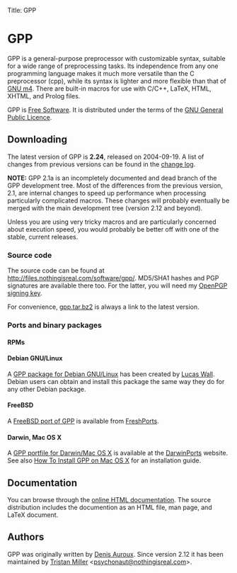Title: GPP

# GPP

GPP is a general-purpose preprocessor with customizable syntax, suitable
for a wide range of preprocessing tasks. Its independence from any one
programming language makes it much more versatile than the C
preprocessor (cpp), while its syntax is lighter and more flexible than
that of [GNU m4](http://www.gnu.org/software/m4/). There are built-in
macros for use with C/C++, LaTeX, HTML, XHTML, and Prolog files.

GPP is [Free Software](http://www.gnu.org/philosophy/free-sw.html). It
is distributed under the terms of the [GNU General Public
Licence](http://www.gnu.org/copyleft/gpl.html).

Downloading
-----------

The latest version of GPP is **2.24**, released on 2004-09-19. A list of
changes from previous versions can be found in the [change
log](http://files.nothingisreal.com/software/gpp/NEWS).

**NOTE:** GPP 2.1a is an incompletely documented and dead branch of the
GPP development tree. Most of the differences from the previous version,
2.1, are internal changes to speed up performance when processing
particularly complicated macros. These changes will probably eventually
be merged with the main development tree (version 2.12 and beyond).

Unless you are using very tricky macros and are particularly concerned
about execution speed, you would probably be better off with one of the
stable, current releases.

### Source code

The source code can be found at
[<http://files.nothingisreal.com/software/gpp/>](http://files.nothingisreal.com/software/gpp/).
MD5/SHA1 hashes and PGP signatures are available there too. For the
latter, you will need my [OpenPGP signing
key](/BF8A2EE4.txt).

For convenience,
[gpp.tar.bz2](http://files.nothingisreal.com/software/gpp/gpp.tar.bz2)
is always a link to the latest version.

### Ports and binary packages

#### RPMs

#### Debian GNU/Linux

A [GPP package for Debian GNU/Linux](http://packages.debian.org/gpp) has
been created by [Lucas Wall](http://www.kadath.com.ar/). Debian users
can obtain and install this package the same way they do for any other
Debian package.

#### FreeBSD

A [FreeBSD port of GPP](http://www.freshports.org/textproc/gpp/) is
available from [FreshPorts](http://www.freshports.org).

#### Darwin, Mac OS X

A [GPP portfile for Darwin/Mac OS
X](http://darwinports.opendarwin.org/darwinports/dports/lang/gpp/Portfile)
is available at the [DarwinPorts](http://darwinports.opendarwin.org/)
website. See also [How To Install GPP on Mac OS
X](http://gpp.darwinports.com/) for an installation guide.

Documentation
-------------

You can browse through the [online HTML
documentation](http://files.nothingisreal.com/software/gpp/gpp.html).
The source distribution includes the documention as an HTML file, man
page, and LaTeX document.

Authors
-------

GPP was originally written by [Denis
Auroux](http://www-math.mit.edu/~auroux/). Since version 2.12 it has
been maintained by [Tristan Miller](/)
\<<psychonaut@nothingisreal.com>\>.
